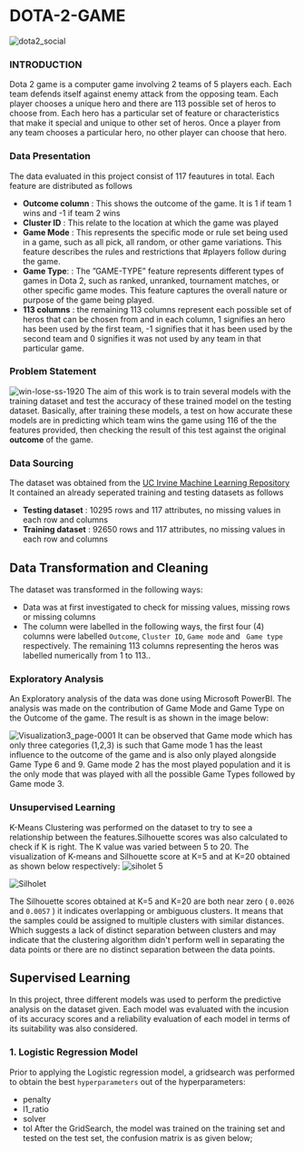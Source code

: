 # DOTA-2-GAME
![dota2_social](https://github.com/cctdd/DOTA-2-GAME/assets/122665014/d51dc34b-b538-4eff-85b4-6bd7dbf26650)
### INTRODUCTION ###
Dota 2 game is a computer game involving 2 teams of 5 players each. Each team defends itself against enemy attack from the opposing team. Each player chooses a unique hero and there are 113 possible set of heros to choose from. Each hero has a particular set of feature or characteristics that make it special and unique to other set of heros. Once a player from any team chooses a particular hero, no other player can choose that hero. 

### Data Presentation ###
The data evaluated in this project consist of 117 feautures in total. Each feature are distributed as follows
+ **Outcome column** : This shows the outcome of the game. It is 1 if team 1 wins and -1 if team 2 wins
+ **Cluster ID** : This relate to the location at which the game was played
+ **Game Mode** : This represents the specific mode or rule set being used in a game, such as all pick, all random, or other game variations. This feature describes the rules and restrictions that  #players follow during the game.
+ **Game Type**: : The ”GAME-TYPE” feature represents different types of games in Dota 2, such as ranked, unranked, tournament matches, or other specific game modes. This feature captures the overall nature or purpose of the game being played.
+ **113 columns** : the remaining 113 columns represent each possible set of heros that can be chosen from and in each column, 1 signifies an hero has been used by the first team, -1 signifies that it has been used by the second team and 0 signifies it was not used by any team in that particular game.

### Problem Statement ###
![win-lose-ss-1920](https://github.com/cctdd/DOTA-2-GAME/assets/122665014/58bd7d20-76f0-4b3f-b793-178f81859d56)
The aim of this work is to train several models with the training dataset and test the accuracy of these trained model on the testing dataset. Basically, after training these models, a test on how accurate these models are in predicting which team wins the game using 116 of the the features provided, then checking the result of this test against the original **outcome** of the game. 

### Data Sourcing ###
The dataset was obtained from the [UC Irvine Machine Learning Repository](https://archive.ics.uci.edu/dataset/367/dota2+games+results) It contained an already seperated training and testing datasets as follows
+ **Testing dataset** : 10295 rows and 117 attributes, no missing values in each row and columns
+ **Training dataset** : 92650 rows and 117 attributes, no missing values in each row and columns

## Data Transformation and Cleaning ###
The dataset was transformed in the following ways: 
+ Data was at first investigated to check for missing values, missing rows or missing columns
+ The column were labelled in the following ways, the first four (4) columns were labelled `Outcome`, `Cluster ID`, `Game mode` and ` Game type` respectively. The remaining 113 columns representing the heros was labelled numerically from 1 to 113..

### Exploratory Analysis ### 
An Exploratory analysis of the data was done using Microsoft PowerBI. The analysis was made on the contribution of Game Mode and Game Type on the Outcome of the game. The result is as shown in the image below: 

![Visualization3_page-0001](https://github.com/cctdd/DOTA-2-GAME/assets/122665014/598de10e-c6b7-4e4b-864a-ca8266017ea2)
It can be observed that Game mode which has only three categories (1,2,3) is such that Game mode 1 has the least influence to the outcome of the game and is also only played alongside Game Type 6 and 9. Game mode 2 has the most played population and it is the only mode that was played with all the possible Game Types followed by Game mode 3. 

### Unsupervised Learning ### 
K-Means Clustering was performed on the dataset to try to see a relationship between the features.Silhouette scores was also calculated to check if K is right.  The K value was varied between 5 to 20. The visualization of K-means and Silhouette score at K=5 and at K=20 obtained as shown below respectively:
![siholet 5](https://github.com/cctdd/DOTA-2-GAME/assets/122665014/a30b5c18-f5d1-4122-9a4d-e78caa54c55a)

![Silholet](https://github.com/cctdd/DOTA-2-GAME/assets/122665014/79caade2-60b1-4209-b7d8-c3c15850bdab)

The Silhouette scores obtained at K=5 and K=20 are both near zero ( `0.0026` and `0.0057` ) it indicates overlapping or ambiguous clusters. It means that the samples could be assigned to multiple clusters with similar distances. Which suggests a lack of distinct separation between clusters and may indicate that the clustering algorithm didn't perform well in separating the data points or there are no distinct separation between the data points.

## Supervised Learning ##
In this project, three different models was used to perform the predictive analysis on the dataset given. Each model was evaluated with the incusion of its accuracy scores and a reliability evaluation of each model in terms of its suitability was also considered.

### 1. Logistic Regression Model ###
 Prior to applying the Logistic regression model, a gridsearch was performed to obtain the best `hyperparameters` out of the hyperparameters: 
 + penalty
 + l1_ratio
 + solver
 + tol
 After the GridSearch, the model was trained on the training set and tested on the test set, the confusion matrix is as given below; 







